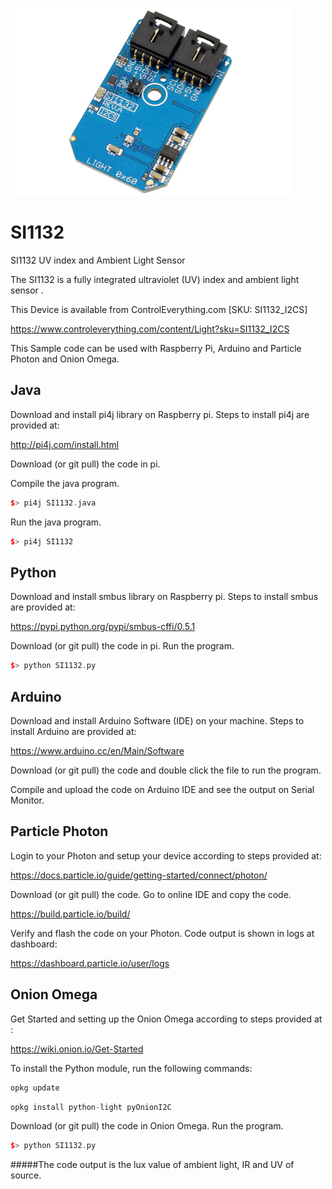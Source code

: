 [![SI1132](SI1132_I2CS.png)](https://www.controleverything.com/content/Light?sku=SI1132_I2CS)
# SI1132
SI1132 UV index and Ambient Light Sensor

The SI1132 is a fully integrated ultraviolet (UV) index and ambient light sensor .

This Device is available from ControlEverything.com [SKU: SI1132_I2CS]

https://www.controleverything.com/content/Light?sku=SI1132_I2CS

This Sample code can be used with Raspberry Pi, Arduino and Particle Photon and Onion Omega.

## Java
Download and install pi4j library on Raspberry pi. Steps to install pi4j are provided at:

http://pi4j.com/install.html

Download (or git pull) the code in pi.

Compile the java program.
```cpp
$> pi4j SI1132.java
```

Run the java program.
```cpp
$> pi4j SI1132
```

## Python
Download and install smbus library on Raspberry pi. Steps to install smbus are provided at:

https://pypi.python.org/pypi/smbus-cffi/0.5.1

Download (or git pull) the code in pi. Run the program.

```cpp
$> python SI1132.py
```

## Arduino
Download and install Arduino Software (IDE) on your machine. Steps to install Arduino are provided at:

https://www.arduino.cc/en/Main/Software

Download (or git pull) the code and double click the file to run the program.

Compile and upload the code on Arduino IDE and see the output on Serial Monitor.

## Particle Photon

Login to your Photon and setup your device according to steps provided at:

https://docs.particle.io/guide/getting-started/connect/photon/

Download (or git pull) the code. Go to online IDE and copy the code.

https://build.particle.io/build/

Verify and flash the code on your Photon. Code output is shown in logs at dashboard:

https://dashboard.particle.io/user/logs

## Onion Omega

Get Started and setting up the Onion Omega according to steps provided at :

https://wiki.onion.io/Get-Started

To install the Python module, run the following commands:
```cpp
opkg update
```
```cpp
opkg install python-light pyOnionI2C
```

Download (or git pull) the code in Onion Omega. Run the program.

```cpp
$> python SI1132.py
```

#####The code output is the lux value of ambient light, IR and UV of source.
